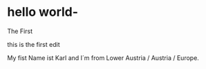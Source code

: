 # hello world-
The First

this is the first edit

My fist Name ist Karl and I´m from Lower Austria / Austria / Europe.
